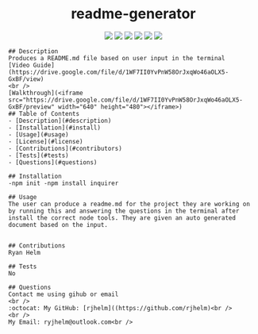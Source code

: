  <h1 align="center">readme-generator</h1>
</p>
  
<p align="center">
    <img src="https://img.shields.io/badge/Javascript-yellow" />
    <img src="https://img.shields.io/badge/jQuery-blue"  />
    <img src="https://img.shields.io/badge/-node.js-green" />
    <img src="https://img.shields.io/badge/-inquirer-red" >
    <img src="https://img.shields.io/badge/-screencastify-lightgrey" />
    <img src="https://img.shields.io/badge/-json-orange" />
</p>

    ## Description
    Produces a README.md file based on user input in the terminal
    [Video Guide](https://drive.google.com/file/d/1WF7II0YvPnW58OrJxqWo46aOLX5-GxBF/view)
    <br />
    [Walkthrough](<iframe src="https://drive.google.com/file/d/1WF7II0YvPnW58OrJxqWo46aOLX5-GxBF/preview" width="640" height="480"></iframe>)
    ## Table of Contents
    - [Description](#description)
    - [Installation](#install)
    - [Usage](#usage)
    - [License](#license)
    - [Contributions](#contributors)
    - [Tests](#tests)
    - [Questions](#questions)

    ## Installation
    -npm init -npm install inquirer

    ## Usage
    The user can produce a readme.md for the project they are working on by running this and answering the questions in the terminal after install the correct node tools. They are given an auto generated document based on the input.


    ## Contributions
    Ryan Helm

    ## Tests
    No

    ## Questions
    Contact me using gihub or email
    <br />
    :octocat: My GitHub: [rjhelm]((https://github.com/rjhelm)<br />
    <br />
    My Email: ryjhelm@outlook.com<br />
